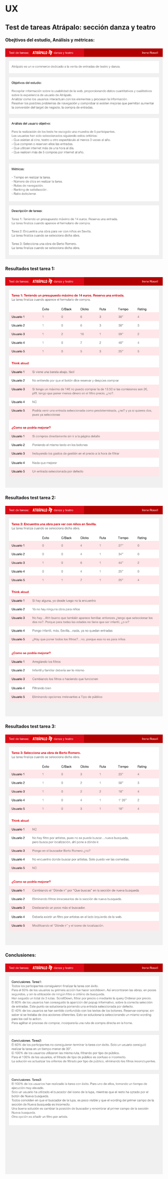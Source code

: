 # UX
## Test de tareas Atrápalo: sección danza y teatro

#### Obejtivos del estudio, Análisis y métricas:

![](./readmefiles/1.png)

#### Resultados test tarea 1:

![](./readmefiles/2.png)

#### Resultados test tarea 2:

![](./readmefiles/3.png)

#### Resultados test tarea 3:

![](./readmefiles/4.png)


#### Conclusiones:

![](./readmefiles/5.png)






